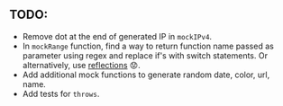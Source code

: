 ## TODO:
- Remove dot at the end of generated IP in `mockIPv4`.
- In `mockRange` function, find a way to return function
name passed as parameter using regex and replace if's with
switch statements. Or alternatively, use [reflections] :worried:.
- Add additional mock functions to generate random date,
color, url, name.
- Add tests for `throws`.

[reflections]: https://en.wikipedia.org/wiki/Reflection_(computer_programming)
